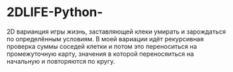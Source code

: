 # 2DLIFE-Python-
2D варианция игры жизнь, заставляющей клеки умирать и зарождаться по определённым условиям. В моей вариации идёт рекурсивная проверка суммы соседей клетки и потом это переноситься на промежуточную карту, значения в которой переносяиться на начальную и повторяются по кругу.
